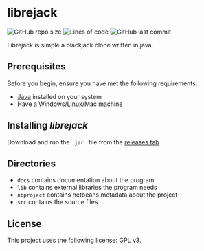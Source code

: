 # librejack

![GitHub repo size](https://img.shields.io/github/repo-size/michaelneuper/librejack?style=flat-square)
![Lines of code](https://img.shields.io/tokei/lines/github/michaelneuper/librejack?style=flat-square)
![GitHub last commit](https://img.shields.io/github/last-commit/michaelneuper/librejack?style=flat-square)

Librejack is simple a blackjack clone written in java.

## Prerequisites

Before you begin, ensure you have met the following requirements:
* [Java](https://www.java.com/en/download/) installed on your system
* Have a Windows/Linux/Mac machine

## Installing *librejack* 

Download and run the `.jar ` file from the [releases tab](https://github.com/michaelneuper/librejack/releases)

## Directories
+ `docs` contains documentation about the program
+ `lib` contains external libraries the program needs
+ `nbproject` contains netbeans metadata about the project
+ `src` contains the source files

## License

This project uses the following license: [GPL v3](https://github.com/michaelneuper/librejack/blob/main/LICENSE.txt).
